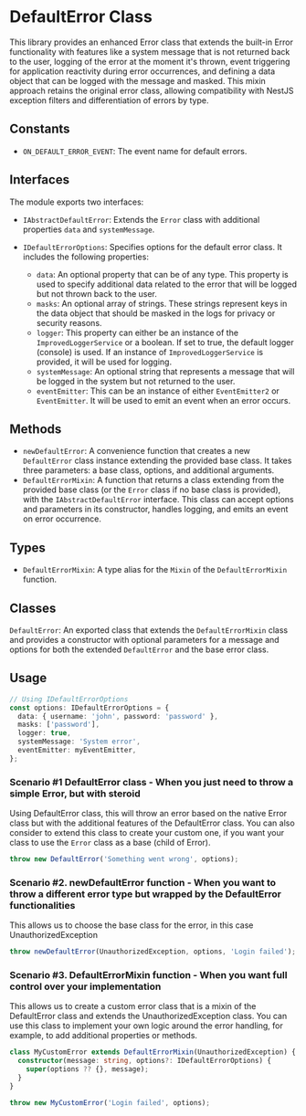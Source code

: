 # DefaultError Class

This library provides an enhanced Error class that extends the built-in Error functionality with features like a system message that is not returned back to the user,
logging of the error at the moment it's thrown, event triggering for application reactivity during error occurrences,
and defining a data object that can be logged with the message and masked.
This mixin approach retains the original error class, allowing compatibility with NestJS exception filters and differentiation of errors by type.

## Constants

- `ON_DEFAULT_ERROR_EVENT`: The event name for default errors.

## Interfaces

The module exports two interfaces:

- `IAbstractDefaultError`: Extends the `Error` class with additional properties `data` and `systemMessage`.

- `IDefaultErrorOptions`: Specifies options for the default error class. It includes the following properties:

  - `data`: An optional property that can be of any type. This property is used to specify additional data related to the error that will be logged but not thrown back to the user.
  - `masks`: An optional array of strings. These strings represent keys in the data object that should be masked in the logs for privacy or security reasons.
  - `logger`: This property can either be an instance of the `ImprovedLoggerService` or a boolean. If set to true, the default logger (console) is used. If an instance of `ImprovedLoggerService` is provided, it will be used for logging.
  - `systemMessage`: An optional string that represents a message that will be logged in the system but not returned to the user.
  - `eventEmitter`: This can be an instance of either `EventEmitter2` or `EventEmitter`. It will be used to emit an event when an error occurs.

## Methods

- `newDefaultError`: A convenience function that creates a new `DefaultError` class instance extending the provided base class. It takes three parameters: a base class, options, and additional arguments.
- `DefaultErrorMixin`: A function that returns a class extending from the provided base class (or the `Error` class if no base class is provided), with the `IAbstractDefaultError` interface. This class can accept options and parameters in its constructor, handles logging, and emits an event on error occurrence.

## Types
- `DefaultErrorMixin`: A type alias for the `Mixin` of the `DefaultErrorMixin` function.

## Classes

`DefaultError`: An exported class that extends the `DefaultErrorMixin` class and provides a constructor with optional parameters for a message and options for both the extended `DefaultError` and the base error class.

## Usage

```typescript
// Using IDefaultErrorOptions
const options: IDefaultErrorOptions = {
  data: { username: 'john', password: 'password' },
  masks: ['password'],
  logger: true,
  systemMessage: 'System error',
  eventEmitter: myEventEmitter,
};
```

### Scenario #1 DefaultError class - When you just need to throw a simple Error, but with steroid

Using DefaultError class, this will throw an error based on the native Error class
but with the additional features of the DefaultError class. You can also consider to extend this
class to create your custom one, if you want your class to use the `Error` class as a base (child of Error).

```typescript
throw new DefaultError('Something went wrong', options);
```

### Scenario #2. newDefaultError function - When you want to throw a different error type but wrapped by the DefaultError functionalities

This allows us to choose the base class for the error, in this case UnauthorizedException

```typescript
throw newDefaultError(UnauthorizedException, options, 'Login failed');
```

### Scenario #3. DefaultErrorMixin function - When you want full control over your implementation

This allows us to create a custom error class that is a mixin of the DefaultError class
and extends the UnauthorizedException class. You can use this class to implement your own logic
around the error handling, for example, to add additional properties or methods.

```typescript
class MyCustomError extends DefaultErrorMixin(UnauthorizedException) {
  constructor(message: string, options?: IDefaultErrorOptions) {
    super(options ?? {}, message);
  }
}

throw new MyCustomError('Login failed', options);
```
